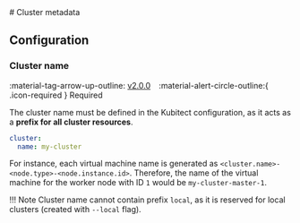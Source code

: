 [tag 2.0.0]: https://github.com/MusicDin/kubitect/releases/tag/v2.0.0

<div markdown="1" class="text-center">
# Cluster metadata
</div>

<div markdown="1" class="text-justify">

## Configuration

### Cluster name

:material-tag-arrow-up-outline: [v2.0.0][tag 2.0.0]
&ensp;
:material-alert-circle-outline:{ .icon-required } Required

The cluster name must be defined in the Kubitect configuration, as it acts as a **prefix for all cluster resources**.

```yaml
cluster:
  name: my-cluster
```

For instance, each virtual machine name is generated as `<cluster.name>-<node.type>-<node.instance.id>`. 
Therefore, the name of the virtual machine for the worker node with ID `1` would be `my-cluster-master-1`.

!!! Note
    Cluster name cannot contain prefix `local`, as it is reserved for local clusters (created with `--local` flag).

</div>
